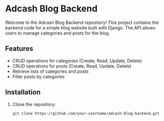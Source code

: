 # Adcash Blog Backend

Welcome to the Adcash Blog Backend repository! This project contains the backend code for a simple blog website built with Django. The API allows users to manage categories and posts for the blog.

## Features

- CRUD operations for categories (Create, Read, Update, Delete)
- CRUD operations for posts (Create, Read, Update, Delete)
- Retrieve lists of categories and posts
- Filter posts by categories

## Installation

1. Clone the repository:

   ```bash
   git clone https://github.com/your-username/adcash-blog-backend.git
